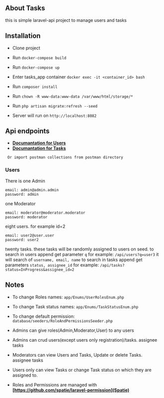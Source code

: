 ## About Tasks

this is simple laravel-api project to manage users and tasks

## Installation

- Clone project
- Run ```docker-compose build```
- Run ```docker-compose up```
- Enter tasks_app container ```docker exec -it <container_id> bash```
- Run ```composer install```
- Run ```chown -R www-data:www-data /var/www/html/storage/*```
- Run ```php artisan migrate:refresh --seed```

- Server will run on ```http://localhost:8082```


## Api endpoints


- **[Documantation for Users](https://documenter.getpostman.com/view/25064323/2s93RQTZSB)**
- **[Documantation for Tasks](https://documenter.getpostman.com/view/25064323/2s93RQTZS8)**

``` Or import postman collections from postman directory```


### Users

There is one Admin 
```
email: admin@admin.admin
password: admin
```

one Moderator
```
email: moderator@moderator.moderator
password: moderator
```

eight users. for example id=2
```
email: user2@user.user
password: user2
```

twenty tasks. these tasks will be randomly assigned to users on seed. 
to search in users append get parameter ```q``` for example: ```/api/users?q=user3``` it will search of ```username, email, name```
to search in tasks append get parameters ```status, assignee_id``` for example: ```/api/tasks?status=InProgress&assignee_id=2```




## Notes

- To change Roles names: ```app/Enums/UserRolesEnum.php```
- To change Task status names: ```app/Enums/TaskStatusEnum.php```
- To change default permission: ``` database/seeders/RoleAndPermissionsSeeder.php```

- Admins can give roles(Admin,Moderator,User) to any users
- Admins can crud users(except users only registration)/tasks. assignee tasks
- Moderators can view Users and Tasks, Update or delete Tasks. assignee tasks
- Users only can view Tasks or change Task status on which they are assigned to. 
- Roles and Permissions are managed with **[https://github.com/spatie/laravel-permission](Spatie)**
